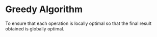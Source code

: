 # Greedy Algorithm

To ensure that each operation is locally optimal so that the final result obtained is globally optimal.
